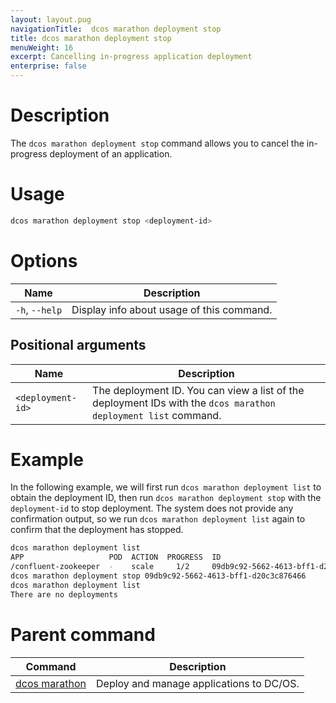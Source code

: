 ```yaml
---
layout: layout.pug
navigationTitle:  dcos marathon deployment stop
title: dcos marathon deployment stop
menuWeight: 16
excerpt: Cancelling in-progress application deployment
enterprise: false
---
```



# Description

The `dcos marathon deployment stop` command allows you to cancel the in-progress deployment of an application.

# Usage

```bash
dcos marathon deployment stop <deployment-id>
```

# Options

| Name |  Description |
|---------|-------------|
| `-h`, `--help` | Display info about usage of this command. |

## Positional arguments

| Name |  Description |
|---------|-------------|
| `<deployment-id>`   |   The deployment ID. You can view a list of the deployment IDs with the `dcos marathon deployment list` command. |




# Example

In the following example, we will first run `dcos marathon deployment list` to obtain the deployment ID, then run `dcos marathon deployment stop` with the `deployment-id` to stop deployment. The system does not provide any confirmation output, so we run `dcos marathon deployment list` again to confirm that the deployment has stopped.

```bash
dcos marathon deployment list
APP                   POD  ACTION  PROGRESS  ID                                    
/confluent-zookeeper  -    scale     1/2     09db9c92-5662-4613-bff1-d20c3c876466  
dcos marathon deployment stop 09db9c92-5662-4613-bff1-d20c3c876466 
dcos marathon deployment list
There are no deployments
```

# Parent command

| Command | Description |
|---------|-------------|
| [dcos marathon](/1.12/cli/command-reference/dcos-marathon/) | Deploy and manage applications to DC/OS. |